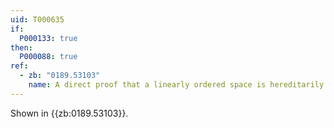 ```yaml
---
uid: T000635
if:
  P000133: true
then:
  P000088: true
ref:
  - zb: "0189.53103"
    name: A direct proof that a linearly ordered space is hereditarily collectionwise normal (Steen)
---
```


Shown in {{zb:0189.53103}}.
